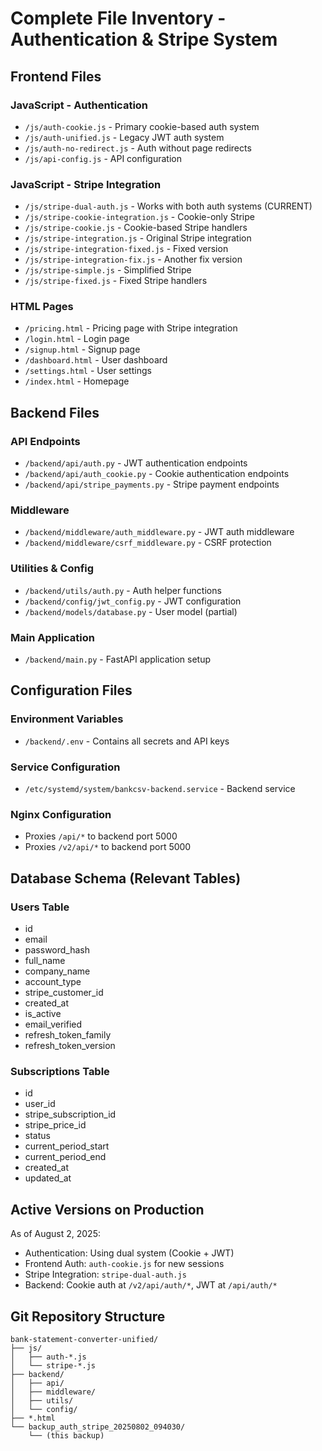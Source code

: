 # Complete File Inventory - Authentication & Stripe System

## Frontend Files

### JavaScript - Authentication
- `/js/auth-cookie.js` - Primary cookie-based auth system
- `/js/auth-unified.js` - Legacy JWT auth system
- `/js/auth-no-redirect.js` - Auth without page redirects
- `/js/api-config.js` - API configuration

### JavaScript - Stripe Integration
- `/js/stripe-dual-auth.js` - Works with both auth systems (CURRENT)
- `/js/stripe-cookie-integration.js` - Cookie-only Stripe
- `/js/stripe-cookie.js` - Cookie-based Stripe handlers
- `/js/stripe-integration.js` - Original Stripe integration
- `/js/stripe-integration-fixed.js` - Fixed version
- `/js/stripe-integration-fix.js` - Another fix version
- `/js/stripe-simple.js` - Simplified Stripe
- `/js/stripe-fixed.js` - Fixed Stripe handlers

### HTML Pages
- `/pricing.html` - Pricing page with Stripe integration
- `/login.html` - Login page
- `/signup.html` - Signup page  
- `/dashboard.html` - User dashboard
- `/settings.html` - User settings
- `/index.html` - Homepage

## Backend Files

### API Endpoints
- `/backend/api/auth.py` - JWT authentication endpoints
- `/backend/api/auth_cookie.py` - Cookie authentication endpoints
- `/backend/api/stripe_payments.py` - Stripe payment endpoints

### Middleware
- `/backend/middleware/auth_middleware.py` - JWT auth middleware
- `/backend/middleware/csrf_middleware.py` - CSRF protection

### Utilities & Config
- `/backend/utils/auth.py` - Auth helper functions
- `/backend/config/jwt_config.py` - JWT configuration
- `/backend/models/database.py` - User model (partial)

### Main Application
- `/backend/main.py` - FastAPI application setup

## Configuration Files

### Environment Variables
- `/backend/.env` - Contains all secrets and API keys

### Service Configuration  
- `/etc/systemd/system/bankcsv-backend.service` - Backend service

### Nginx Configuration
- Proxies `/api/*` to backend port 5000
- Proxies `/v2/api/*` to backend port 5000

## Database Schema (Relevant Tables)

### Users Table
- id
- email
- password_hash
- full_name
- company_name
- account_type
- stripe_customer_id
- created_at
- is_active
- email_verified
- refresh_token_family
- refresh_token_version

### Subscriptions Table
- id
- user_id
- stripe_subscription_id
- stripe_price_id
- status
- current_period_start
- current_period_end
- created_at
- updated_at

## Active Versions on Production

As of August 2, 2025:
- Authentication: Using dual system (Cookie + JWT)
- Frontend Auth: `auth-cookie.js` for new sessions
- Stripe Integration: `stripe-dual-auth.js`
- Backend: Cookie auth at `/v2/api/auth/*`, JWT at `/api/auth/*`

## Git Repository Structure
```
bank-statement-converter-unified/
├── js/
│   ├── auth-*.js
│   └── stripe-*.js
├── backend/
│   ├── api/
│   ├── middleware/
│   ├── utils/
│   └── config/
├── *.html
└── backup_auth_stripe_20250802_094030/
    └── (this backup)
```